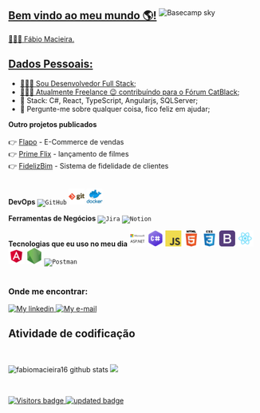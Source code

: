 <img align="right" width="40%" src="https://media.giphy.com/media/iGpHt2H22k1orjgT9b/giphy.gif" alt="Basecamp sky" />
<a href="https://github.com/fabiomacieira16">
  
## Bem vindo ao meu mundo 🌎!
<p>
  🌊🌊🌊 Fábio Macieira. 
</p>
  
##  Dados Pessoais:
- 👩🏻‍🚀 Sou Desenvolvedor Full Stack;
- 👩🏻‍💻 Atualmente Freelance :wink: contribuíndo para o <a href="http://catblack.pro/Home">Fórum CatBlack</a>;
- 🌱 Stack: C#, React, TypeScript, Angularjs, SQLServer; 
- 💬 Pergunte-me sobre qualquer coisa, fico feliz em ajudar;

 **Outro projetos publicados**
 <br>
 <br>
  👉 <a href="https://flapo.com.br/">Flapo</a>  - E-Commerce de vendas 
  <br>
  👉 <a href="https://mymovie-primeflix.netlify.app/">Prime Flix</a> - lançamento de filmes
  <br>
  👉 <a href="https://fidelizbindemo.netlify.app">FidelizBim</a> - Sistema de fidelidade de clientes
  <br>
  <br>

**DevOps**
<code><img height="32" src="https://cdn3.iconfinder.com/data/icons/inficons/512/github.png" alt="GitHub"/></code>
<code><img height="32" src="https://raw.githubusercontent.com/github/explore/80688e429a7d4ef2fca1e82350fe8e3517d3494d/topics/git/git.png" alt="Git"/></code>
<code><img height="32" src="https://raw.githubusercontent.com/github/explore/80688e429a7d4ef2fca1e82350fe8e3517d3494d/topics/docker/docker.png" alt="Docker"/></code>

**Ferramentas de Negócios**
<code><img height="32" src="https://cdn.worldvectorlogo.com/logos/jira-1.svg" alt="Jira"/></code>
<code><img height="32" src="https://cdn.iconscout.com/icon/free/png-512/notion-1693557-1442598.png" alt="Notion"/></code>

**Tecnologias que eu uso no meu dia**
<code><img height="32" src="https://raw.githubusercontent.com/github/explore/80688e429a7d4ef2fca1e82350fe8e3517d3494d/topics/aspnet/aspnet.png" alt="Aspnet"/></code>
<code><img height="32" src="https://raw.githubusercontent.com/github/explore/80688e429a7d4ef2fca1e82350fe8e3517d3494d/topics/csharp/csharp.png" alt="Csharp"/></code>
<code><img height="32" src="https://raw.githubusercontent.com/github/explore/80688e429a7d4ef2fca1e82350fe8e3517d3494d/topics/javascript/javascript.png" alt="Javascript"/></code>
<code><img height="32" src="https://raw.githubusercontent.com/github/explore/80688e429a7d4ef2fca1e82350fe8e3517d3494d/topics/html/html.png" alt="HTML5"/></code>
<code><img height="32" src="https://raw.githubusercontent.com/github/explore/80688e429a7d4ef2fca1e82350fe8e3517d3494d/topics/css/css.png" alt="CSS"/></code>
<code><img height="32" src="https://raw.githubusercontent.com/github/explore/80688e429a7d4ef2fca1e82350fe8e3517d3494d/topics/bootstrap/bootstrap.png" alt="Bootstrap"/></code>
<code><img height="32" src="https://raw.githubusercontent.com/github/explore/80688e429a7d4ef2fca1e82350fe8e3517d3494d/topics/react/react.png" alt="React"/></code>
<code><img height="32" src="https://raw.githubusercontent.com/github/explore/80688e429a7d4ef2fca1e82350fe8e3517d3494d/topics/angular/angular.png" alt="Angular"/></code>
<code><img height="32" src="https://raw.githubusercontent.com/github/explore/80688e429a7d4ef2fca1e82350fe8e3517d3494d/topics/nodejs/nodejs.png" alt="Nodejs"/></code>
<code><img height="32" src="https://user-images.githubusercontent.com/2676579/34940598-17cc20f0-f9be-11e7-8c6d-f0190d502d64.png" alt="Postman"/></code>
<br/><br/>

### Onde me encontrar:
<div>
  <a href="[https://www.linkedin.com/in/fabio-macieira-1ba6321b1/](https://www.linkedin.com/in/fabiomacieira/)">
    <img alt="My linkedin" src="https://img.shields.io/badge/LinkedIn-0077B5?style=for-the-badge&logo=linkedin&logoColor=white" />
  </a>
  <a href="mailto:fabiomacieira16@icloud.com">
    <img alt="My e-mail" src="https://img.shields.io/badge/Gmail-D14836?style=for-the-badge&logo=gmail&logoColor=white" />
  </a>
  
    
 
## Atividade de codificação
<br/>
<p align="left">
  <img src="https://github-readme-stats.vercel.app/api?username=fabiomacieira16&show_icons=true&theme=dracula" alt="fabiomacieira16 github stats" />
  <img height="180em" src="https://github-readme-stats.vercel.app/api/top-langs/?username=fabiomacieira16&layout=compact&langs_count=7&theme=dracula"/>
</p>
<br/>
<p align="left">
  <a href="https://badges.pufler.dev">
      <img src="https://badges.pufler.dev/visits/fabiomacieira16/fabiomacieira16"  alt="Visitors badge" />
      <img src="https://badges.pufler.dev/updated/fabiomacieira16/fabiomacieira16" alt="updated badge" />
   </a>
</p>
  
